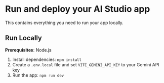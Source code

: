 # Run and deploy your AI Studio app

This contains everything you need to run your app locally.

## Run Locally

**Prerequisites:** Node.js

1. Install dependencies:
   `npm install`
2. Create a `.env.local` file and set `VITE_GEMINI_API_KEY` to your Gemini API key
3. Run the app:
   `npm run dev`

